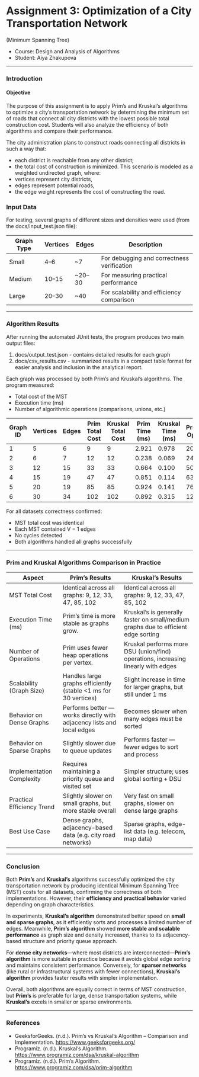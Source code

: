 # Assignment 3: Optimization of a City Transportation Network
(Minimum Spanning Tree) 

* Course: Design and Analysis of Algorithms 
* Student: Aiya Zhakupova  

---
### Introduction

#### Objective
The purpose of this assignment is to apply Prim’s and Kruskal’s algorithms to
optimize a city’s transportation network by determining the minimum set of roads that
connect all city districts with the lowest possible total construction cost. Students will
also analyze the efficiency of both algorithms and compare their performance.

The city administration plans to construct roads connecting all districts in such a way
that:
* each district is reachable from any other district;
* the total cost of construction is minimized.
This scenario is modeled as a weighted undirected graph, where:
* vertices represent city districts,
* edges represent potential roads,
* the edge weight represents the cost of constructing the road.

### Input Data  
For testing, several graphs of different sizes and densities were used (from the docs/input_test.json file):

| Graph Type | Vertices | Edges | Description                                             |
| ---------- | -------- | --- |---------------------------------------------------------|
| Small      | 4–6      | ~7  | For debugging and correctness verification              |
| Medium     | 10–15    | ~20–30 | For measuring practical performance                     |
| Large      | 20–30    | ~40 | For scalability and efficiency comparison               |

---
### Algorithm Results

After running the automated JUnit tests, the program produces two main output files:
1. docs/output_test.json - contains detailed results for each graph
2. docs/csv_results.csv - summarized results in a compact table format for easier analysis and inclusion in the analytical report.


Each graph was processed by both Prim’s and Kruskal’s algorithms.
The program measured:
* Total cost of the MST
* Execution time (ms)
* Number of algorithmic operations (comparisons, unions, etc.)

| Graph ID | Vertices | Edges | Prim Total Cost | Kruskal Total Cost | Prim Time (ms) | Kruskal Time (ms) | Prim Ops | Kruskal Ops |
| -------- | -------- | ----- | --------------- | ------------------ | -------------- | ----------------- | -------- | ----------- |
| 1        | 5        | 6     | 9               | 9                  | 2.921          | 0.978             | 20       | 39          |
| 2        | 6        | 7     | 12              | 12                 | 0.238          | 0.069             | 24       | 51          |
| 3        | 12       | 15    | 33              | 33                 | 0.664          | 0.100             | 50       | 112         |
| 4        | 15       | 19    | 47              | 47                 | 0.851          | 0.114             | 63       | 145         |
| 5        | 20       | 19    | 85              | 85                 | 0.924          | 0.141             | 76       | 179         |
| 6        | 30       | 34    | 102             | 102                | 0.892          | 0.315             | 121      | 281         |

For all datasets correctness confirmed:

* MST total cost was identical 
* Each MST contained V − 1 edges 
* No cycles detected 
* Both algorithms handled all graphs successfully

---
### Prim and Kruskal Algorithms Comparison in Practice

| Aspect                     | Prim’s Results                                                        | Kruskal’s Results                                                                  |
| -------------------------- |-----------------------------------------------------------------------|------------------------------------------------------------------------------------|
| MST Total Cost             | Identical across all graphs: 9, 12, 33, 47, 85, 102                   | Identical across all graphs: 9, 12, 33, 47, 85, 102                                |
| Execution Time (ms)        | Prim’s time is more stable as graphs grow.                            | Kruskal’s is generally faster on small/medium graphs due to efficient edge sorting |
| Number of Operations       | Prim uses fewer heap operations per vertex.                           | Kruskal performs more DSU (union/find) operations, increasing linearly with edges  |
| Scalability (Graph Size)   | Handles large graphs efficiently (stable <1 ms for 30 vertices)       | Slight increase in time for larger graphs, but still under 1 ms                    |
| Behavior on Dense Graphs   | Performs better — works directly with adjacency lists and local edges | Becomes slower when many edges must be sorted                                      |
| Behavior on Sparse Graphs  | Slightly slower due to queue updates                                  | Performs faster — fewer edges to sort and process                                  |
| Implementation Complexity  | Requires maintaining a priority queue and visited set                 | Simpler structure; uses global sorting + DSU                                       |
| Practical Efficiency Trend | Slightly slower on small graphs, but more stable overall              | Very fast on small graphs, slower on dense large graphs                            |
| Best Use Case              | Dense graphs, adjacency-based data (e.g. city road networks)          | Sparse graphs, edge-list data (e.g. telecom, map data)                             |

---
### Conclusion

Both **Prim’s** and **Kruskal’s** algorithms successfully optimized the city transportation network by producing identical Minimum Spanning Tree (MST) costs for all datasets, confirming the correctness of both implementations.
However, their **efficiency and practical behavior** varied depending on graph characteristics.

In experiments, **Kruskal’s algorithm** demonstrated better speed on **small and sparse graphs**, as it efficiently sorts and processes a limited number of edges.
Meanwhile, **Prim’s algorithm** showed **more stable and scalable performance** as graph size and density increased, thanks to its adjacency-based structure and priority queue approach.

For **dense city networks**—where most districts are interconnected—**Prim’s algorithm** is more suitable in practice because it avoids global edge sorting and maintains consistent performance.
Conversely, for **sparser networks** (like rural or infrastructural systems with fewer connections), **Kruskal’s algorithm** provides faster results with simpler implementation.

Overall, both algorithms are equally correct in terms of MST construction, but **Prim’s** is preferable for large, dense transportation systems, while **Kruskal’s** excels in smaller or sparse environments.

---
### References
* GeeksforGeeks. (n.d.). Prim’s vs Kruskal’s Algorithm – Comparison and
  Implementation.  https://www.geeksforgeeks.org/
* Programiz. (n.d.). Kruskal’s Algorithm. https://www.programiz.com/dsa/kruskal-algorithm 
* Programiz. (n.d.). Prim’s Algorithm.  https://www.programiz.com/dsa/prim-algorithm


